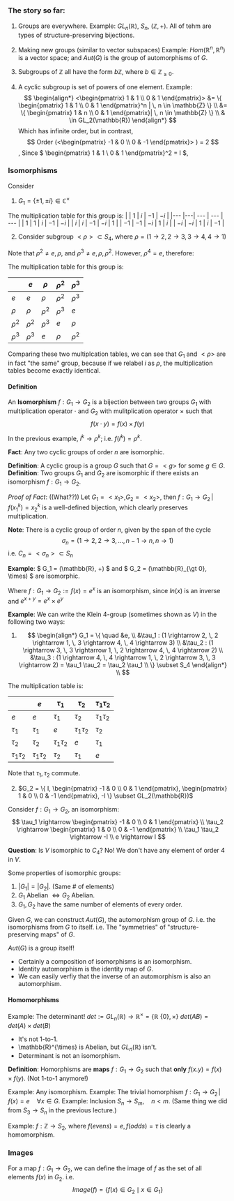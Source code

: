 ### The story so far:
1. Groups are everywhere.
    Example: $GL_n(\mathbb{R})$, $S_n$, $(\mathbb{Z}, +)$.
    All of tehm are types of structure-preserving bijections.

2. Making new groups (similar to vector subspaces)
    Example: $Hom(\mathbb{R}^n, \mathbb{R}^n)$ is a vector space; and $Aut(G)$ is the group of automorphisms of $G$.

3. Subgroups of $\mathbb{Z}$ all have the form $b\mathbb{Z}$, where $b \in \mathbb{Z}_{\geq 0}$.

4. A cyclic subgroup is set of powers of one element.
    Example: 
    $$
    \begin{align*}
    <\begin{pmatrix} 1 & 1 \\ 0 & 1 \end{pmatrix}> &= \{ \begin{pmatrix} 1 & 1 \\ 0 & 1 \end{pmatrix}^n | \, n \in \mathbb{Z} \} \\
    &= \{ \begin{pmatrix} 1 & n \\ 0 & 1 \end{pmatrix}| \, n \in \mathbb{Z} \} \\
    & \in GL_2(\mathbb{R})
    \end{align*}
    $$
    Which has infinite order, but in contrast,
    $$
    Order (<\begin{pmatrix} -1 & 0 \\ 0 & -1 \end{pmatrix}> ) = 2 
    $$,
    Since $ \begin{pmatrix} 1 & 1 \\ 0 & 1 \end{pmatrix}^2 = I
    $,

### Isomorphisms
Consider
1. $G_1 = \{ \pm 1, \pm i \} \in \mathbb{C}^\times$

The multiplication table for this group is:
|      | $1$ | $i$ | $-1$ | $-i$ |
|---   |---| --- | --- | --- |
| $1$  | $1$ | $i$ | $-1$ | $-i$ |
| $i$  | $i$ | $-1$ | $-i$ | $1$ |
| $-1$ | $-1$ | $-i$ | $1$ | $i$ |
| $-i$ | $-i$ | $1$ | $i$ | $-1$ |


2. Consider subgroup $<\rho> \subset S_4$, where $\rho = (1 \rightarrow 2, \, 2 \rightarrow 3, \, 3\rightarrow 4, \, 4 \rightarrow 1)$

Note that $\rho^2 \neq e, \rho$, and $\rho^3 \neq e, \rho, \rho^2$.
However, $\rho^4 = e$, therefore:

The multiplication table for this group is:

|          | $e$ | $\rho$ | $\rho^2$ | $\rho^3$ |
|---       |---| --- | --- | --- |
| $e$        | $e$ | $\rho$ | $\rho^2$ | $\rho^3$ |
| $\rho$   | $\rho$ | $\rho^2$ | $\rho^3$ | $e$ |
| $\rho^2$ | $\rho^2$ | $\rho^3$ | $e$ | $\rho$ |
| $\rho^3$ | $\rho^3$ | $e$ | $\rho$ | $\rho^2$ |

Comparing these two multiplcation tables, we can see that $G_1$ and $<\rho>$ are in fact "the same" group, because if we relabel $i$ as $\rho$, the multiplication tables become exactly identical.

#### Definition
An **Isomorphism** $f: G_1 \rightarrow G_2$ is a bijection between two groups $G_1$ with multiplication operator $\cdot$ and $G_2$ with mulitplication operator $\times$ such that 
$$f(x \cdot y) = f(x) \times f(y)$$ 

In the previous example, $i^k \rightarrow \rho^k$; i.e. $f(i^k) = \rho^k$.

**Fact**: Any two cyclic groups of order $n$ are isomorphic.

**Definition**: A cyclic group is a group $G$ such that $G = <g>$ for some $g \in G$.
**Definition**: Two groups $G_1$ and $G_2$ are isomorphic if there exists an isomorphism $f: G_1 \rightarrow G_2$.

_Proof of Fact_:
((What??))
Let $G_1 = <x_1>, G_2 = <x_2>$, then
$f: G_1 \rightarrow G_2 \, | \, f(x_1^k) = x_2^k$ is a well-defined bijection, which clearly preserves multiplication.

**Note**: There is a cyclic group of order $n$, given by the span of the cycle
$$
\sigma_n = (1 \rightarrow 2, 2 \rightarrow 3, ..., n-1 \rightarrow n, n \rightarrow 1)
$$
i.e. $C_n = <\sigma_n> \subset S_n$

**Example**:
$ G_1 = (\mathbb{R}, +) $ and $ G_2 = (\mathbb{R}_{\gt 0}, \times) $ are isomorphic.

Where $f: G_1 \rightarrow G_2 := f(x) =e^x$ is an isomorphism, since $ln(x)$ is an inverse and $e^{x+y} = e^x \times e^y$

**Example**:
We can write the Klein 4-group (sometimes shown as $V$) in the following two ways:

1. $$
\begin{align*}
G_1 = \{ \quad
&e, \\ 
&\tau_1 : (1 \rightarrow 2, \, 2 \rightarrow 1, \, 3 \rightarrow 4, \, 4 \rightarrow 3) \\ 
&\tau_2 : (1 \rightarrow 3, \, 3 \rightarrow 1, \, 2 \rightarrow 4, \, 4 \rightarrow 2) \\ 
&\tau_3 : (1 \rightarrow 4, \, 4 \rightarrow 1, \, 2 \rightarrow 3, \, 3 \rightarrow 2) = \tau_1 \tau_2 = \tau_2 \tau_1 \\ 
\} \subset S_4
\end{align*} \\
$$

The multiplication table is:

|                 | $e$             | $\tau_1$        | $\tau_2$        | $\tau_1 \tau_2$ |
|---              |---              | ---             | ---             | --- |
| $e$             | $e$             | $\tau_1$        | $\tau_2$        | $\tau_1 \tau_2$ |
| $\tau_1$        | $\tau_1$        | $e$             | $\tau_1 \tau_2$ | $\tau_2$ |
| $\tau_2$        | $\tau_2$        | $\tau_1 \tau_2$ | $e$             | $\tau_1$ |
| $\tau_1 \tau_2$ | $\tau_1 \tau_2$ | $\tau_2$        | $\tau_1$        | $e$ |

Note that $\tau_1, \tau_2$ commute.

2. $G_2 = \{ I, \begin{pmatrix} -1 & 0 \\ 0 & 1 \end{pmatrix}, \begin{pmatrix} 1 & 0 \\ 0 & -1 \end{pmatrix}, -I \} \subset GL_2(\mathbb{R})$

Consider $f: G_1 \rightarrow G_2$, an isomorphism:
$$
\tau_1 \rightarrow \begin{pmatrix} -1 & 0 \\ 0 & 1 \end{pmatrix} \\
\tau_2 \rightarrow \begin{pmatrix} 1 & 0 \\ 0 & -1 \end{pmatrix} \\
\tau_1 \tau_2 \rightarrow -I \\
e \rightarrow I
$$

**Question**: Is $V$ isomorphic to $C_4$?
No! We don't have any element of order $4$ in $V$.

Some properties of isomorphic groups:

1. $|G_1| = |G_2|$. (Same # of elements)
2. $G_1$ Abelian $\iff G_2$ Abelian.
3. $G_1, G_2$ have the same number of elements of every order.

Given $G$, we can construct $Aut(G)$, the automorphism group of $G$.
i.e. the isomorphisms from $G$ to itself.
i.e. The "symmetries" of "structure-preserving maps" of $G$.

$Aut(G)$ is a group itself!

- Certainly a composition of isomorphisms is an isomorphism.
- Identity automorphism is the identity map of $G$.
- We can easily verfiy that the inverse of an automorphism is also an automorphism.

#### Homomorphisms

Example:
The determinant!
$det:= GL_n(\mathbb{R}) \rightarrow \mathbb{R}^{\times} = \{ \mathbb{R} \ \{0\}, \times \}$
$det(AB) = det(A) \times det(B)$
- It's not 1-to-1.
- \mathbb{R}^{\times} is Abelian, but $GL_n(\mathbb{R})$ isn't.
- Determinant is not an isomorphism.

**Definition**:
Homorphisms are **maps** $f: G_1 \rightarrow G_2$ such that **only** $f(x.y) = f(x) \times f(y)$.
(Not 1-to-1 anymore!)

Example: Any isomorphism.
Example: The trivial homorphism $f: G_1 \rightarrow G_2 \, | \, f(x) = e \quad \forall x \in G$.
Example: Inclusion $S_n \rightarrow S_m, \quad n < m$.
(Same thing we did from $S_3 \rightarrow S_n$ in the previous lecture.)

Example: 
$f: \mathbb{Z} \rightarrow S_2$, where $f(evens) = e, f(odds) = \tau$ is clearly a homomorphism.

### Images
For a map $f: G_1 \rightarrow G_2$, we can define the image of $f$ as the set of all elements $f(x)$ in $G_2$.
i.e. 
$$
Image(f) = \{ f(x) \in G_2 \mid x \in G_1 \}
$$
